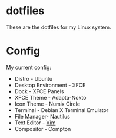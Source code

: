 # dotfiles
These are the dotfiles for my Linux system.

# Config
My current config:    
* Distro - Ubuntu    
* Desktop Environment - XFCE    
* Dock - XFCE Panels    
* XFCE Theme - Adapta-Nokto    
* Icon Theme - Numix Circle    
* Terminal - Debian X Terminal Emulator    
* File Manager- Nautilus    
* Text Editor - [Vim](https://github.com/kanurajberi/vimrc)    
* Compositor - Compton    
